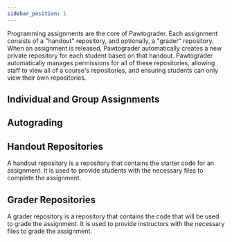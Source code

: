 ```yaml
---
sidebar_position: 1
---
```


Programming assignments are the core of Pawtograder. Each assignment consists of a "handout" repository, and optionally, a "grader" repository. When an assignment is released, Pawtograder automatically creates a new private repository for each student based on that handout. Pawtograder automatically manages permissions for all of these repositories, allowing staff to view all of a course's repositories, and ensuring students can only view their own repositories.


## Individual and Group Assignments

## Autograding

## Handout Repositories

A handout repository is a repository that contains the starter code for an assignment. It is used to provide students with the necessary files to complete the assignment.

## Grader Repositories

A grader repository is a repository that contains the code that will be used to grade the assignment. It is used to provide instructors with the necessary files to grade the assignment.